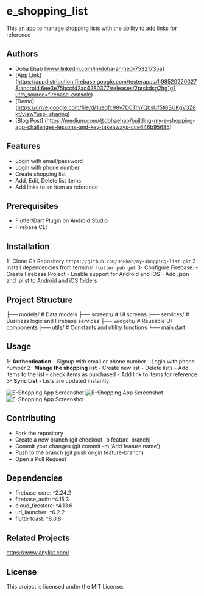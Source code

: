 # e_shopping_list
This an app to manage shopping lists with the ability to add links for reference

## Authors
- Doha Ehab [www.linkedin.com/in/doha-ahmed-75321735a] 
- [App Link] (https://appdistribution.firebase.google.com/testerapps/1:985202200278:android:6ee3e75bccf42ac4280377/releases/2prskdsg2hg1g?utm_source=firebase-console)
- [Demo] (https://drive.google.com/file/d/1ueqfc98v7D0TmYQbsUf5tGSUKgV3Z8kt/view?usp=sharing)
- [Blog Post] (https://medium.com/@dohaehab/building-my-e-shopping-app-challenges-lessons-and-key-takeaways-cce646b95685)

## Features
- Login with email/password
- Login with phone number
- Create shopping list
- Add, Edit, Delete list items
- Add links to an item as reference

## Prerequisites
- Flutter/Dart Plugin on Android Studio
- Firebase CLI

## Installation 
1- Clone Git Repository
```https://github.com/DoEhab/my-shopping-list.git```
2- Install dependencies from terminal
```flutter pub get```
3- Configure Firebase:
    - Create Firebase Project
    - Enable support for Android and iOS
    - Add .json and .plist to Android and iOS folders

## Project Structure
├── models/           # Data models
├── screens/          # UI screens
├── services/         # Business logic and Firebase services
├── widgets/          # Reusable UI components
├── utils/            # Constants and utility functions
└── main.dart

## Usage
1- **Authentication**
    - Signup with email or phone number
    - Login with phone number
2- **Mange the shopping list**
    - Create new list
    - Delete lists
    - Add items to the list
    - check items as purchased
    - Add link to items for reference
3- **Sync List**
    - Lists are updated instantly

![E-Shopping App Screenshot](images/Screenshot_1.png)
![E-Shopping App Screenshot](images/Screenshot_2.png)
![E-Shopping App Screenshot](images/Screenshot_3.png)
## Contributing

- Fork the repository 
- Create a new branch (git checkout -b feature-branch)
- Commit your changes (git commit -m 'Add feature name')
- Push to the branch (git push origin feature-branch)
- Open a Pull Request

## Dependencies

- firebase_core: ^2.24.2
- firebase_auth: ^4.15.3
- cloud_firestore: ^4.13.6
- url_launcher: ^6.2.2
- fluttertoast: ^8.0.8

## Related Projects
https://www.anylist.com/

## License 
This project is licensed under the MIT License.

